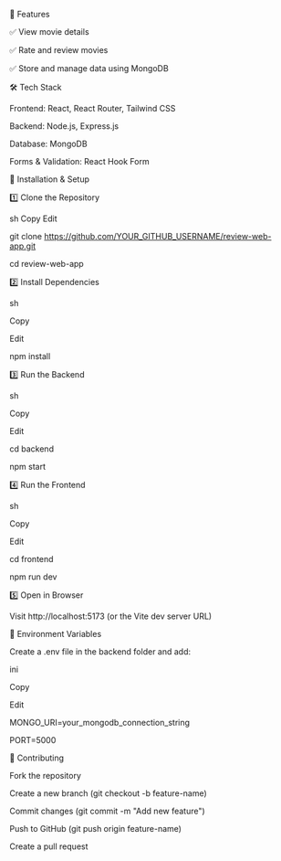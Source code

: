 🚀 Features

✅ View movie details

✅ Rate and review movies

✅ Store and manage data using MongoDB


🛠️ Tech Stack

Frontend: React, React Router, Tailwind CSS

Backend: Node.js, Express.js

Database: MongoDB

Forms & Validation: React Hook Form

🔧 Installation & Setup

1️⃣ Clone the Repository

sh
Copy
Edit

git clone https://github.com/YOUR_GITHUB_USERNAME/review-web-app.git

cd review-web-app

2️⃣ Install Dependencies

sh

Copy

Edit

npm install

3️⃣ Run the Backend

sh

Copy

Edit

cd backend

npm start

4️⃣ Run the Frontend

sh

Copy

Edit

cd frontend

npm run dev

5️⃣ Open in Browser

Visit http://localhost:5173 (or the Vite dev server URL)

📌 Environment Variables

Create a .env file in the backend folder and add:

ini

Copy


Edit

MONGO_URI=your_mongodb_connection_string

PORT=5000

🎯 Contributing

Fork the repository

Create a new branch (git checkout -b feature-name)

Commit changes (git commit -m "Add new feature")

Push to GitHub (git push origin feature-name)

Create a pull request
